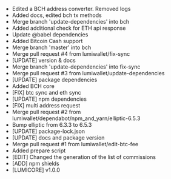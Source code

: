 - Edited a BCH address converter. Removed logs
- Added docs, edited bch tx methods
- Merge branch 'update-dependencies' into bch
- Added additional check for ETH api response
- Update @babel dependencies
- Added Bitcoin Cash support
- Merge branch 'master' into bch
- Merge pull request #4 from lumiwallet/fix-sync
- [UPDATE] version & docs
- Merge branch 'update-dependencies' into fix-sync
- Merge pull request #3 from lumiwallet/update-dependencies
- [UPDATE] package dependencies
- Added BCH core
- [FIX] btc sync and eth sync
- [UPDATE] npm dependencies
- [FIX] multi address request
- Merge pull request #2 from lumiwallet/dependabot/npm_and_yarn/elliptic-6.5.3
- Bump elliptic from 6.3.3 to 6.5.3
- [UPDATE] package-lock.json
- [UPDATE] docs and package version
- Merge pull request #1 from lumiwallet/edit-btc-fee
- Added prepare script
- [EDIT] Changed the generation of the list of commissions
- [ADD] npm shields
- [LUMICORE] v1.0.0
